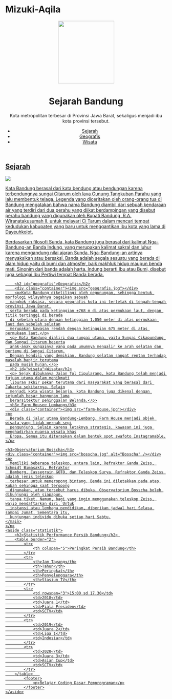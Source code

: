 # Mizuki-Aqila
<!DOCTYPE html>
<html>
<head>
	<meta charset="utf-8">
	<meta name="viewport" content="width=device-width, initial-scale=1">
	<title>Sejarah Bandung</title>
	<link rel="stylesheet" type="text/css" href="\Latihan Coding\Style\style.css">
</head>

<body>
	<header class="open">
		<div class="logo">
			<figure>
    		<img src="Lambang.jpg" width="175" height="195">
		  </figure>
		</div>
		<h1>Sejarah Bandung</h1>
		<p> Kota metropolitan terbesar di Provinsi Jawa Barat, sekaligus menjadi ibu kota provinsi tersebut.</p>
		<nav>
			<ul>
				<li><a href="#sejarah">Sejarah</li>
				<li><a href="#geografis">Geografis</li>
				<li><a href="#wisata">Wisata</li>
			</ul>
		</nav>
	</header>
	<main class="isi">
		<h2 id="sejarah">Sejarah</h2>
		<div class="container"><img src="history.jpg"></div>
		<p>Kata Bandung berasal dari kata bendung atau bendungan karena terbendungnya sungai Citarum oleh lava Gunung Tangkuban Parahu yang lalu membentuk telaga. Legenda yang diceritakan oleh orang-orang tua di Bandung mengatakan bahwa nama Bandung diambil dari sebuah kendaraan air yang terdiri dari dua perahu yang diikat berdampingan yang disebut perahu bandung yang digunakan oleh Bupati Bandung, R.A. Wiranatakusumah II, untuk melayari Ci Tarum dalam mencari tempat kedudukan kabupaten yang baru untuk menggantikan ibu kota yang lama di Dayeuhkolot.</p>
		<p>Berdasarkan filosofi Sunda, kata Bandung juga berasal dari kalimat Nga-Bandung-an Banda Indung, yang merupakan kalimat sakral dan luhur karena mengandung nilai ajaran Sunda. Nga-Bandung-an artinya menyaksikan atau bersaksi. Banda adalah segala sesuatu yang berada di alam hidup yaitu di bumi dan atmosfer, baik makhluk hidup maupun benda mati. Sinonim dari banda adalah harta. Indung berarti Ibu atau Bumi, disebut juga sebagai Ibu Pertiwi tempat
      Banda berada.</p>
	
		<h2 id="geografis">Geografis</h2>
		<div class="container"><img src="geografis.jpg"></div>
		<p>Kota Bandung dikelilingi oleh pegunungan, sehingga bentuk morfologi wilayahnya bagaikan sebuah
      mangkok raksasa, secara geografis kota ini terletak di tengah-tengah provinsi Jawa Barat,
      serta berada pada ketinggian ±768 m di atas permukaan laut, dengan titik tertinggi di berada
      di sebelah utara dengan ketinggian 1.050 meter di atas permukaan laut dan sebelah selatan
      merupakan kawasan rendah dengan ketinggian 675 meter di atas permukaan laut.</p>
      <p> Kota Bandung dialiri dua sungai utama, yaitu Sungai Cikapundung dan Sungai Citarum beserta
      anak-anak sungainya yang pada umumnya mengalir ke arah selatan dan bertemu di Sungai Citarum.
      Dengan kondisi yang demikian, Bandung selatan sangat rentan terhadap masalah banjir terutama
      pada musim hujan.</p>
      <h2 id="wisata">Wisata</h2>
      <p> Sejak dibukanya Jalan Tol Cipularang, kota Bandung telah menjadi tujuan utama dalam menikmati
      liburan akhir pekan terutama dari masyarakat yang berasal dari Jakarta sekitarnya. Selain
      menjadi kota wisata belanja, kota Bandung juga dikenal dengan sejumlah besar bangunan lama
      berarsitektur peninggalan Belanda.</p>
      <h3> Farm Housee Lembang</h3>
      <div class="container"><img src="farm-house.jpg"></div>
    <p>
      Berada di jalur utama Bandung-Lembang, Farm House menjadi objek wisata yang tidak pernah sepi
      pengunjung. Selain karena letaknya strategis, kawasan ini juga menghadirkan nuansa wisata khas
      Eropa. Semua itu diterapkan dalam bentuk spot swafoto Instagramable.
    </p>

    <h3>Observatorium Bosscha</h3>
    <div class="container"><img src="bosscha.jpg" alt="Bosscha" /></div>
    <p>
      Memiliki beberapa teleskop, antara lain, Refraktor Ganda Zeiss, Schmidt Bimasakti, Refraktor
      Bamberg, Cassegrain GOTO, dan Teleskop Surya. Refraktor Ganda Zeiss adalah jenis teleskop
      terbesar untuk meneropong bintang. Benda ini diletakkan pada atap kubah sehingga saat teropong
      digunakan, atap tersebut harus dibuka. Observatorium Bosscha boleh dikunjungi oleh siapapun,
      tanpa tiket. Namun, bagi yang ingin menggunakan teleskop Zeiss, wajib mendaftarkan diri. Untuk
      instansi atau lembaga pendidikan, diberikan jadwal hari Selasa sampai Jumat. Sementara itu,
      kunjungan individu dibuka setiap hari Sabtu.
    </main>
    </p>
    <aside class="statistik">
    	<h2>Statistik Performance Persib Bandung</h2> 
		<table border="2">
			<tr>
				<th colspan="5">Peringkat Persib Bandung</th>
			</tr>
			<tr>
				<th>Jam Tayang</th>
				<th>Tahun</th>
				<th>Peringkat</th>
				<th>Penyelenggara</th>
				<th>Stasiun TV</th>
			</tr>
			<tr>
				<td rowspan="3">15:00 sd 17.30</td>
				<td>2018</td>
				<td>Juara 1</td>
				<td>Piala Presiden</td>
				<td>SCTV</td>
			</tr>
			<tr>
				<td>2019</td>
				<td>Juara 2</td>
				<td>Liga 1</td>
				<td>Indosiar</td>
			</tr>
			<tr>
				<td>2020</td>
				<td>Juara 3</td>
				<td>Asian Cup</td>
				<td>SCTV</td>
			</tr>
		</table>   
			<footer>
		    	<p>Belajar Coding Dasar Pemprograman</p>
		    </footer>
	</aside>
</body>
</html>
